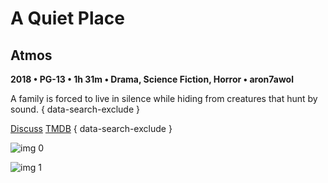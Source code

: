 # A Quiet Place

## Atmos

**2018 • PG-13 • 1h 31m • Drama, Science Fiction, Horror • aron7awol**

A family is forced to live in silence while hiding from creatures that hunt by sound.
{ data-search-exclude }

[Discuss](https://www.avsforum.com/threads/bass-eq-for-filtered-movies.2995212/post-56721056)  [TMDB](447332)
{ data-search-exclude }

![img 0](https://i.imgur.com/zAfPqmV.jpg)

![img 1](https://i.imgur.com/dkcYg3b.jpg)

